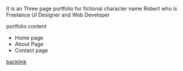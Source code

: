 
It is an Three page portfolio for fictional character name Robert who is Freelance UI Designer and Web Developer

portfolio content
  -  Home page
  -  About Page
  -  Contact page


[backlink](./Web-Design.md)

